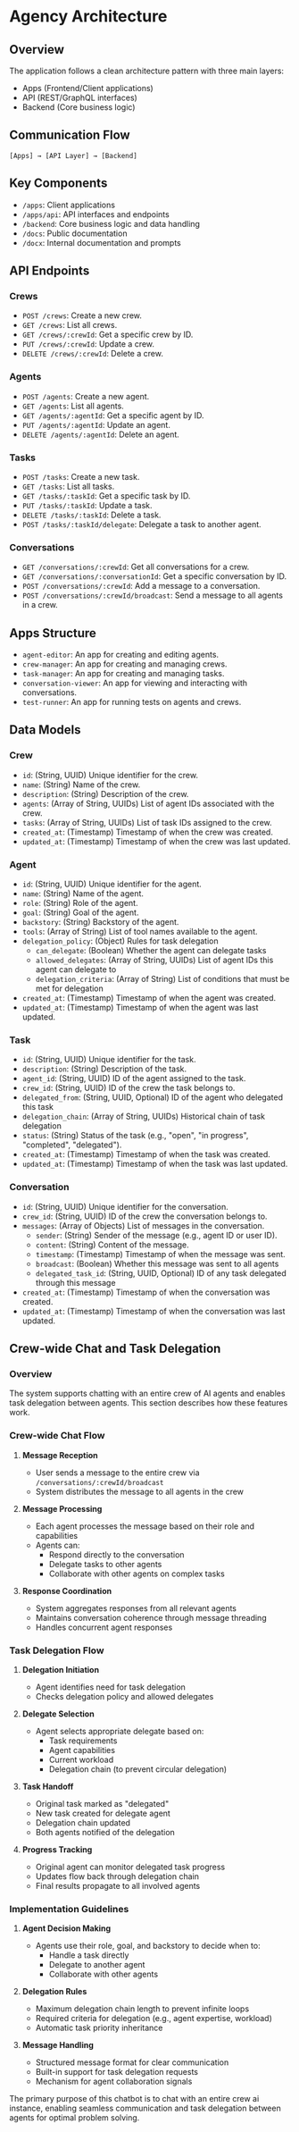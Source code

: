 # Agency Architecture

## Overview
The application follows a clean architecture pattern with three main layers:
- Apps (Frontend/Client applications)
- API (REST/GraphQL interfaces)
- Backend (Core business logic)

## Communication Flow
```
[Apps] → [API Layer] → [Backend]
```

## Key Components
- `/apps`: Client applications
- `/apps/api`: API interfaces and endpoints
- `/backend`: Core business logic and data handling
- `/docs`: Public documentation
- `/docx`: Internal documentation and prompts

## API Endpoints

### Crews
- `POST /crews`: Create a new crew.
- `GET /crews`: List all crews.
- `GET /crews/:crewId`: Get a specific crew by ID.
- `PUT /crews/:crewId`: Update a crew.
- `DELETE /crews/:crewId`: Delete a crew.

### Agents
- `POST /agents`: Create a new agent.
- `GET /agents`: List all agents.
- `GET /agents/:agentId`: Get a specific agent by ID.
- `PUT /agents/:agentId`: Update an agent.
- `DELETE /agents/:agentId`: Delete an agent.

### Tasks
- `POST /tasks`: Create a new task.
- `GET /tasks`: List all tasks.
- `GET /tasks/:taskId`: Get a specific task by ID.
- `PUT /tasks/:taskId`: Update a task.
- `DELETE /tasks/:taskId`: Delete a task.
- `POST /tasks/:taskId/delegate`: Delegate a task to another agent.

### Conversations
- `GET /conversations/:crewId`: Get all conversations for a crew.
- `GET /conversations/:conversationId`: Get a specific conversation by ID.
- `POST /conversations/:crewId`: Add a message to a conversation.
- `POST /conversations/:crewId/broadcast`: Send a message to all agents in a crew.

## Apps Structure
- `agent-editor`: An app for creating and editing agents.
- `crew-manager`: An app for creating and managing crews.
- `task-manager`: An app for creating and managing tasks.
- `conversation-viewer`: An app for viewing and interacting with conversations.
- `test-runner`: An app for running tests on agents and crews.

## Data Models

### Crew
- `id`: (String, UUID) Unique identifier for the crew.
- `name`: (String) Name of the crew.
- `description`: (String) Description of the crew.
- `agents`: (Array of String, UUIDs) List of agent IDs associated with the crew.
- `tasks`: (Array of String, UUIDs) List of task IDs assigned to the crew.
- `created_at`: (Timestamp) Timestamp of when the crew was created.
- `updated_at`: (Timestamp) Timestamp of when the crew was last updated.

### Agent
- `id`: (String, UUID) Unique identifier for the agent.
- `name`: (String) Name of the agent.
- `role`: (String) Role of the agent.
- `goal`: (String) Goal of the agent.
- `backstory`: (String) Backstory of the agent.
- `tools`: (Array of String) List of tool names available to the agent.
- `delegation_policy`: (Object) Rules for task delegation
    - `can_delegate`: (Boolean) Whether the agent can delegate tasks
    - `allowed_delegates`: (Array of String, UUIDs) List of agent IDs this agent can delegate to
    - `delegation_criteria`: (Array of String) List of conditions that must be met for delegation
- `created_at`: (Timestamp) Timestamp of when the agent was created.
- `updated_at`: (Timestamp) Timestamp of when the agent was last updated.

### Task
- `id`: (String, UUID) Unique identifier for the task.
- `description`: (String) Description of the task.
- `agent_id`: (String, UUID) ID of the agent assigned to the task.
- `crew_id`: (String, UUID) ID of the crew the task belongs to.
- `delegated_from`: (String, UUID, Optional) ID of the agent who delegated this task
- `delegation_chain`: (Array of String, UUIDs) Historical chain of task delegation
- `status`: (String) Status of the task (e.g., "open", "in progress", "completed", "delegated").
- `created_at`: (Timestamp) Timestamp of when the task was created.
- `updated_at`: (Timestamp) Timestamp of when the task was last updated.

### Conversation
- `id`: (String, UUID) Unique identifier for the conversation.
- `crew_id`: (String, UUID) ID of the crew the conversation belongs to.
- `messages`: (Array of Objects) List of messages in the conversation.
    - `sender`: (String) Sender of the message (e.g., agent ID or user ID).
    - `content`: (String) Content of the message.
    - `timestamp`: (Timestamp) Timestamp of when the message was sent.
    - `broadcast`: (Boolean) Whether this message was sent to all agents
    - `delegated_task_id`: (String, UUID, Optional) ID of any task delegated through this message
- `created_at`: (Timestamp) Timestamp of when the conversation was created.
- `updated_at`: (Timestamp) Timestamp of when the conversation was last updated.

## Crew-wide Chat and Task Delegation

### Overview

The system supports chatting with an entire crew of AI agents and enables task delegation between agents. This section describes how these features work.

### Crew-wide Chat Flow

1. **Message Reception**
   - User sends a message to the entire crew via `/conversations/:crewId/broadcast`
   - System distributes the message to all agents in the crew

2. **Message Processing**
   - Each agent processes the message based on their role and capabilities
   - Agents can:
     - Respond directly to the conversation
     - Delegate tasks to other agents
     - Collaborate with other agents on complex tasks

3. **Response Coordination**
   - System aggregates responses from all relevant agents
   - Maintains conversation coherence through message threading
   - Handles concurrent agent responses

### Task Delegation Flow

1. **Delegation Initiation**
   - Agent identifies need for task delegation
   - Checks delegation policy and allowed delegates

2. **Delegate Selection**
   - Agent selects appropriate delegate based on:
     - Task requirements
     - Agent capabilities
     - Current workload
     - Delegation chain (to prevent circular delegation)

3. **Task Handoff**
   - Original task marked as "delegated"
   - New task created for delegate agent
   - Delegation chain updated
   - Both agents notified of the delegation

4. **Progress Tracking**
   - Original agent can monitor delegated task progress
   - Updates flow back through delegation chain
   - Final results propagate to all involved agents

### Implementation Guidelines

1. **Agent Decision Making**
   - Agents use their role, goal, and backstory to decide when to:
     - Handle a task directly
     - Delegate to another agent
     - Collaborate with other agents

2. **Delegation Rules**
   - Maximum delegation chain length to prevent infinite loops
   - Required criteria for delegation (e.g., agent expertise, workload)
   - Automatic task priority inheritance

3. **Message Handling**
   - Structured message format for clear communication
   - Built-in support for task delegation requests
   - Mechanism for agent collaboration signals

The primary purpose of this chatbot is to chat with an entire crew ai instance, enabling seamless communication and task delegation between agents for optimal problem solving.